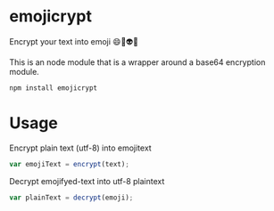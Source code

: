 # emojicrypt
Encrypt your text into emoji 😄💩👽🙊

This is an node module that is a wrapper around a base64 encryption module. 

```
npm install emojicrypt
```

# Usage
 Encrypt plain text (utf-8) into emojitext
 ```javascript
 var emojiText = encrypt(text);
 ```

 Decrypt emojifyed-text into utf-8 plaintext
 ```javascript
 var plainText = decrypt(emoji);
 ```
